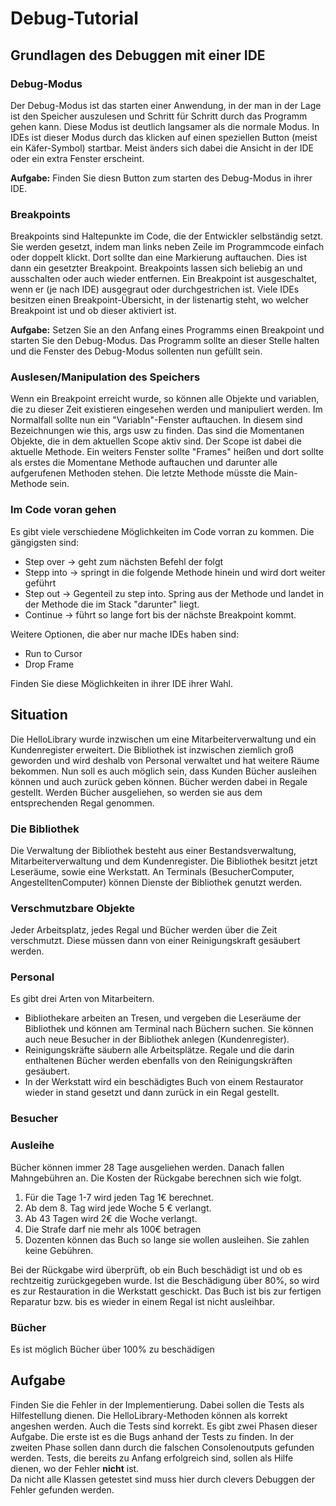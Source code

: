 # Debug-Tutorial

## Grundlagen des Debuggen mit einer IDE

### Debug-Modus

Der Debug-Modus ist das starten einer Anwendung, in der man in der Lage ist den Speicher auszulesen und Schritt für
Schritt durch das Programm gehen kann.
Diese Modus ist deutlich langsamer als die normale Modus. In IDEs ist dieser Modus durch das klicken auf einen
speziellen Button (meist ein Käfer-Symbol) startbar.
Meist änders sich dabei die Ansicht in der IDE oder ein extra Fenster erscheint.

**Aufgabe:** Finden Sie diesn Button zum starten des Debug-Modus in ihrer IDE.

### Breakpoints

Breakpoints sind Haltepunkte im Code, die der Entwickler selbständig setzt. Sie werden gesetzt, indem man links neben
Zeile im Programmcode einfach oder doppelt klickt.
Dort sollte dan eine Markierung auftauchen. Dies ist dann ein gesetzter Breakpoint.
Breakpoints lassen sich beliebig an und ausschalten oder auch wieder entfernen. Ein Breakpoint ist ausgeschaltet, wenn
er (je nach IDE) ausgegraut oder durchgestrichen ist.
Viele IDEs besitzen einen Breakpoint-Übersicht, in der listenartig steht, wo welcher Breakpoint ist und ob dieser
aktiviert ist.

**Aufgabe:** Setzen Sie an den Anfang eines Programms einen Breakpoint und starten Sie den Debug-Modus. Das Programm
sollte an dieser Stelle halten und die Fenster des Debug-Modus sollenten nun gefüllt sein.

### Auslesen/Manipulation des Speichers

Wenn ein Breakpoint erreicht wurde, so können alle Objekte und variablen, die zu dieser Zeit existieren eingesehen
werden und manipuliert werden.
Im Normalfall sollte nun ein "Variabln"-Fenster auftauchen. In diesem sind Bezeichnungen wie this, args usw zu finden.
Das sind die Momentanen Objekte, die in dem aktuellen Scope aktiv sind.
Der Scope ist dabei die aktuelle Methode. Ein weiters Fenster sollte "Frames" heißen und dort sollte als erstes die
Momentane Methode auftauchen und darunter alle aufgerufenen Methoden stehen. Die letzte Methode müsste die Main-Methode
sein.

### Im Code voran gehen

Es gibt viele verschiedene Möglichkeiten im Code vorran zu kommen. Die gängigsten sind:

- Step over -> geht zum nächsten Befehl der folgt
- Stepp into -> springt in die folgende Methode hinein und wird dort weiter geführt
- Step out -> Gegenteil zu step into. Spring aus der Methode und landet in der Methode die im Stack "darunter" liegt.
- Continue -> führt so lange fort bis der nächste Breakpoint kommt.

Weitere Optionen, die aber nur mache IDEs haben sind:

- Run to Cursor
- Drop Frame

Finden Sie diese Möglichkeiten in ihrer IDE ihrer Wahl.

## Situation

Die HelloLibrary wurde inzwischen um eine Mitarbeiterverwaltung und ein Kundenregister erweitert.
Die Bibliothek ist inzwischen ziemlich groß geworden und wird deshalb von Personal verwaltet und hat weitere Räume
bekommen.
Nun soll es auch möglich sein, dass Kunden Bücher ausleihen können und auch zurück geben können.
Bücher werden dabei in Regale gestellt. Werden Bücher ausgeliehen, so werden sie aus dem entsprechenden Regal
genommen.  

### Die Bibliothek
Die Verwaltung der Bibliothek besteht aus einer Bestandsverwaltung, Mitarbeiterverwaltung und dem Kundenregister. 
Die Bibliothek besitzt jetzt Leseräume, sowie eine Werkstatt. An Terminals (BesucherComputer, AngestelltenComputer) können Dienste der Bibliothek genutzt werden.

### Verschmutzbare Objekte
Jeder Arbeitsplatz, jedes Regal und Bücher werden über die Zeit verschmutzt. Diese müssen dann von einer Reinigungskraft gesäubert werden.

### Personal
Es gibt drei Arten von Mitarbeitern. 
- Bibliothekare arbeiten an Tresen, und vergeben die Leseräume der Bibliothek und
können am Terminal nach Büchern suchen. Sie können auch neue Besucher in der Bibliothek anlegen (Kundenregister).
- Reinigungskräfte säubern alle Arbeitsplätze. Regale und die darin enthaltenen Bücher werden ebenfalls von den Reinigungskräften gesäubert.  
- In der Werkstatt wird ein beschädigtes Buch von einem Restaurator wieder in stand gesetzt und dann zurück in ein Regal gestellt.

### Besucher

### Ausleihe
Bücher können immer 28 Tage ausgeliehen werden. Danach fallen Mahngebühren an.
Die Kosten der Rückgabe berechnen sich wie folgt. 
1. Für die Tage 1-7 wird jeden Tag 1€ berechnet.
2. Ab dem 8. Tag wird jede Woche 5 € verlangt.
3. Ab 43 Tagen wird 2€ die Woche verlangt.
4. Die Strafe darf nie mehr als 100€ betragen
5. Dozenten können das Buch so lange sie wollen ausleihen. Sie zahlen keine Gebühren.

Bei der Rückgabe wird überprüft, ob ein Buch beschädigt ist und ob es rechtzeitig zurückgegeben wurde. Ist die
Beschädigung über 80%, so wird es zur Restauration in die Werkstatt geschickt. Das Buch ist bis zur fertigen Reparatur
bzw. bis es wieder in einem Regal ist nicht ausleihbar.

### Bücher
Es ist möglich Bücher über 100% zu beschädigen


## Aufgabe

Finden Sie die Fehler in der Implementierung. Dabei sollen die Tests als Hilfestellung dienen.
Die HelloLibrary-Methoden können als korrekt angeshen werden. Auch die Tests sind korrekt.
Es gibt zwei Phasen dieser Aufgabe. Die erste ist es die Bugs anhand der Tests zu finden. In der zweiten Phase sollen
dann durch die falschen Consolenoutputs gefunden werden.
Tests, die bereits zu Anfang erfolgreich sind, sollen als Hilfe dienen, wo der Fehler **nicht** ist.  
Da nicht alle Klassen getestet sind muss hier durch clevers Debuggen der Fehler gefunden werden. 